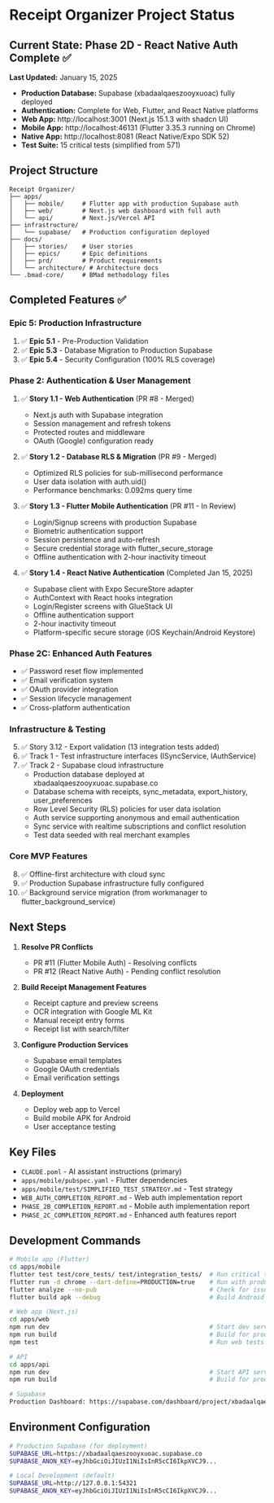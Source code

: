 # Receipt Organizer Project Status

## Current State: Phase 2D - React Native Auth Complete ✅
**Last Updated:** January 15, 2025
- **Production Database:** Supabase (xbadaalqaeszooyxuoac) fully deployed
- **Authentication:** Complete for Web, Flutter, and React Native platforms
- **Web App:** http://localhost:3001 (Next.js 15.1.3 with shadcn UI)
- **Mobile App:** http://localhost:46131 (Flutter 3.35.3 running on Chrome)
- **Native App:** http://localhost:8081 (React Native/Expo SDK 52)
- **Test Suite:** 15 critical tests (simplified from 571)

## Project Structure
```
Receipt Organizer/
├── apps/
│   ├── mobile/     # Flutter app with production Supabase auth
│   ├── web/        # Next.js web dashboard with full auth
│   └── api/        # Next.js/Vercel API
├── infrastructure/
│   └── supabase/   # Production configuration deployed
├── docs/
│   ├── stories/    # User stories
│   ├── epics/      # Epic definitions
│   ├── prd/        # Product requirements
│   └── architecture/ # Architecture docs
└── .bmad-core/     # BMad methodology files
```

## Completed Features ✅

### Epic 5: Production Infrastructure
1. ✅ **Epic 5.1** - Pre-Production Validation
2. ✅ **Epic 5.3** - Database Migration to Production Supabase
3. ✅ **Epic 5.4** - Security Configuration (100% RLS coverage)

### Phase 2: Authentication & User Management
1. ✅ **Story 1.1 - Web Authentication** (PR #8 - Merged)
   - Next.js auth with Supabase integration
   - Session management and refresh tokens
   - Protected routes and middleware
   - OAuth (Google) configuration ready

2. ✅ **Story 1.2 - Database RLS & Migration** (PR #9 - Merged)
   - Optimized RLS policies for sub-millisecond performance
   - User data isolation with auth.uid()
   - Performance benchmarks: 0.092ms query time

3. ✅ **Story 1.3 - Flutter Mobile Authentication** (PR #11 - In Review)
   - Login/Signup screens with production Supabase
   - Biometric authentication support
   - Session persistence and auto-refresh
   - Secure credential storage with flutter_secure_storage
   - Offline authentication with 2-hour inactivity timeout

4. ✅ **Story 1.4 - React Native Authentication** (Completed Jan 15, 2025)
   - Supabase client with Expo SecureStore adapter
   - AuthContext with React hooks integration
   - Login/Register screens with GlueStack UI
   - Offline authentication support
   - 2-hour inactivity timeout
   - Platform-specific secure storage (iOS Keychain/Android Keystore)

### Phase 2C: Enhanced Auth Features
- ✅ Password reset flow implemented
- ✅ Email verification system
- ✅ OAuth provider integration
- ✅ Session lifecycle management
- ✅ Cross-platform authentication

### Infrastructure & Testing
5. ✅ Story 3.12 - Export validation (13 integration tests added)
6. ✅ Track 1 - Test infrastructure interfaces (ISyncService, IAuthService)
7. ✅ Track 2 - Supabase cloud infrastructure
   - Production database deployed at xbadaalqaeszooyxuoac.supabase.co
   - Database schema with receipts, sync_metadata, export_history, user_preferences
   - Row Level Security (RLS) policies for user data isolation
   - Auth service supporting anonymous and email authentication
   - Sync service with realtime subscriptions and conflict resolution
   - Test data seeded with real merchant examples

### Core MVP Features
8. ✅ Offline-first architecture with cloud sync
9. ✅ Production Supabase infrastructure fully configured
10. ✅ Background service migration (from workmanager to flutter_background_service)

## Next Steps
1. **Resolve PR Conflicts**
   - PR #11 (Flutter Mobile Auth) - Resolving conflicts
   - PR #12 (React Native Auth) - Pending conflict resolution

2. **Build Receipt Management Features**
   - Receipt capture and preview screens
   - OCR integration with Google ML Kit
   - Manual receipt entry forms
   - Receipt list with search/filter

3. **Configure Production Services**
   - Supabase email templates
   - Google OAuth credentials
   - Email verification settings

4. **Deployment**
   - Deploy web app to Vercel
   - Build mobile APK for Android
   - User acceptance testing

## Key Files
- `CLAUDE.poml` - AI assistant instructions (primary)
- `apps/mobile/pubspec.yaml` - Flutter dependencies
- `apps/mobile/test/SIMPLIFIED_TEST_STRATEGY.md` - Test strategy
- `WEB_AUTH_COMPLETION_REPORT.md` - Web auth implementation report
- `PHASE_2B_COMPLETION_REPORT.md` - Mobile auth implementation report
- `PHASE_2C_COMPLETION_REPORT.md` - Enhanced auth features report

## Development Commands
```bash
# Mobile app (Flutter)
cd apps/mobile
flutter test test/core_tests/ test/integration_tests/  # Run critical tests
flutter run -d chrome --dart-define=PRODUCTION=true    # Run with production DB
flutter analyze --no-pub                               # Check for issues
flutter build apk --debug                              # Build Android APK

# Web app (Next.js)
cd apps/web
npm run dev                                            # Start dev server (port 3001)
npm run build                                          # Build for production
npm test                                               # Run web tests

# API
cd apps/api
npm run dev                                            # Start API server
npm run build                                          # Build for production

# Supabase
Production Dashboard: https://supabase.com/dashboard/project/xbadaalqaeszooyxuoac
```

## Environment Configuration
```bash
# Production Supabase (for deployment)
SUPABASE_URL=https://xbadaalqaeszooyxuoac.supabase.co
SUPABASE_ANON_KEY=eyJhbGciOiJIUzI1NiIsInR5cCI6IkpXVCJ9...

# Local Development (default)
SUPABASE_URL=http://127.0.0.1:54321
SUPABASE_ANON_KEY=eyJhbGciOiJIUzI1NiIsInR5cCI6IkpXVCJ9...
```